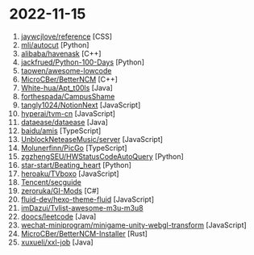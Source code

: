 # 2022-11-15

1. [jaywcjlove/reference](https://github.com/jaywcjlove/reference "为开发人员分享快速参考备忘清单(速查表)") [CSS]
2. [mli/autocut](https://github.com/mli/autocut "用文本编辑器剪视频") [Python]
3. [alibaba/havenask](https://github.com/alibaba/havenask "") [C++]
4. [jackfrued/Python-100-Days](https://github.com/jackfrued/Python-100-Days "Python - 100天从新手到大师") [Python]
5. [taowen/awesome-lowcode](https://github.com/taowen/awesome-lowcode "国内低代码平台从业者交流") 
6. [MicroCBer/BetterNCM](https://github.com/MicroCBer/BetterNCM "PC版网易云客户端插件管理器") [C++]
7. [White-hua/Apt_t00ls](https://github.com/White-hua/Apt_t00ls "高危漏洞利用工具") [Java]
8. [forthespada/CampusShame](https://github.com/forthespada/CampusShame "互联网仍有记忆！那些曾经在校招过程中毁过口头offer、意向书、三方的公司！纵然人微言轻，也想绵薄之力！") 
9. [tangly1024/NotionNext](https://github.com/tangly1024/NotionNext "一个使用 NextJS + Notion API 实现的，部署在 Vercel 上的静态博客系统。为Notion和所有创作者设计。") [JavaScript]
10. [hyperai/tvm-cn](https://github.com/hyperai/tvm-cn "TVM Documentation in Chinese Simplified (Unofficial) / TVM 中文文档") [JavaScript]
11. [dataease/dataease](https://github.com/dataease/dataease "人人可用的开源数据可视化分析工具。") [Java]
12. [baidu/amis](https://github.com/baidu/amis "前端低代码框架，通过 JSON 配置就能生成各种页面。") [TypeScript]
13. [UnblockNeteaseMusic/server](https://github.com/UnblockNeteaseMusic/server "Revive unavailable songs for Netease Cloud Music (Refactored & Enhanced version)") [JavaScript]
14. [Molunerfinn/PicGo](https://github.com/Molunerfinn/PicGo "🚀A simple & beautiful tool for pictures uploading built by vue-cli-electron-builder") [TypeScript]
15. [zgzhengSEU/HWStatusCodeAutoQuery](https://github.com/zgzhengSEU/HWStatusCodeAutoQuery "华为招聘状态码全天候在线自动查询工具") [Python]
16. [star-start/Beating_heart](https://github.com/star-start/Beating_heart "李峋的跳动的爱心，你值得拥有❤❤❤") [Python]
17. [heroaku/TVboxo](https://github.com/heroaku/TVboxo "自用资源") [JavaScript]
18. [Tencent/secguide](https://github.com/Tencent/secguide "面向开发人员梳理的代码安全指南") 
19. [zeroruka/GI-Mods](https://github.com/zeroruka/GI-Mods "Archive for anime game mods") [C#]
20. [fluid-dev/hexo-theme-fluid](https://github.com/fluid-dev/hexo-theme-fluid "🌊 一款 Material Design 风格的 Hexo 主题 / An elegant Material-Design theme for Hexo") [JavaScript]
21. [imDazui/Tvlist-awesome-m3u-m3u8](https://github.com/imDazui/Tvlist-awesome-m3u-m3u8 "直播源相关资源汇总 📺 💯 IPTV、M3U —— 勤洗手、戴口罩，祝愿所有人百毒不侵") 
22. [doocs/leetcode](https://github.com/doocs/leetcode "😏 LeetCode solutions in any programming language | 多种编程语言实现 LeetCode、《剑指 Offer（第 2 版）》、《程序员面试金典（第 6 版）》题解") [Java]
23. [wechat-miniprogram/minigame-unity-webgl-transform](https://github.com/wechat-miniprogram/minigame-unity-webgl-transform "") [JavaScript]
24. [MicroCBer/BetterNCM-Installer](https://github.com/MicroCBer/BetterNCM-Installer "一键安装BetterNCM") [Rust]
25. [xuxueli/xxl-job](https://github.com/xuxueli/xxl-job "A distributed task scheduling framework.（分布式任务调度平台XXL-JOB）") [Java]
